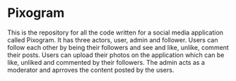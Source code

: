 # Pixogram
This is the repository for all the code written for a social media application called Pixogram. 
It has three actors, user, admin and follower. 
Users can follow each other by being their followers and see and like, unlike, comment their posts. Users can upload their photos on the application which can be like, unliked and commented by their followers. The admin acts as a moderator and aprroves the content posted by the users. 
